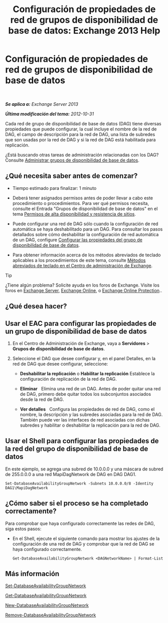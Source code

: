 ﻿---
title: 'Configuración de propiedades de red de grupos de disponibilidad de base de datos: Exchange 2013 Help'
TOCTitle: Configuración de propiedades de red de grupos de disponibilidad de base de datos
ms:assetid: 41197639-988f-476c-9788-51d5191a7dce
ms:mtpsurl: https://technet.microsoft.com/es-es/library/Dd297927(v=EXCHG.150)
ms:contentKeyID: 48268042
ms.date: 05/22/2018
mtps_version: v=EXCHG.150
ms.translationtype: MT
---

# Configuración de propiedades de red de grupos de disponibilidad de base de datos

 

_**Se aplica a:** Exchange Server 2013_

_**Última modificación del tema:** 2012-10-31_

Cada red de grupo de disponibilidad de base de datos (DAG) tiene diversas propiedades que puede configurar, la cual incluye el nombre de la red de DAG, el campo de descripción para la red de DAG, una lista de subredes que son usadas por la red de DAG y si la red de DAG está habilitada para replicación.

¿Está buscando otras tareas de administración relacionadas con los DAG? Consulte [Administrar grupos de disponibilidad de base de datos](managing-database-availability-groups-exchange-2013-help.md).

## ¿Qué necesita saber antes de comenzar?

  - Tiempo estimado para finalizar: 1 minuto

  - Deberá tener asignados permisos antes de poder llevar a cabo este procedimiento o procedimientos. Para ver qué permisos necesita, consulte el Entrada "Grupos de disponibilidad de base de datos" en el tema [Permisos de alta disponibilidad y resistencia de sitios](high-availability-and-site-resilience-permissions-exchange-2013-help.md).

  - Puede configurar una red de DAG sólo cuando la configuración de red automática se haya deshabilitado para un DAG. Para consultar los pasos detallados sobre cómo deshabilitar la configuración de red automática de un DAG, configure [Configurar las propiedades del grupo de disponibilidad de base de datos](configure-database-availability-group-properties-exchange-2013-help.md).

  - Para obtener información acerca de los métodos abreviados de teclado aplicables a los procedimientos de este tema, consulte [Métodos abreviados de teclado en el Centro de administración de Exchange](keyboard-shortcuts-in-the-exchange-admin-center-exchange-online-protection-help.md).


> [!TIP]
> ¿Tiene algún problema? Solicite ayuda en los foros de Exchange. Visite los foros en <A href="https://go.microsoft.com/fwlink/p/?linkid=60612">Exchange Server</A>, <A href="https://go.microsoft.com/fwlink/p/?linkid=267542">Exchange Online</A>, o <A href="https://go.microsoft.com/fwlink/p/?linkid=285351">Exchange Online Protection</A>..



## ¿Qué desea hacer?

## Usar el EAC para configurar las propiedades de un grupo de disponibilidad de base de datos

1.  En el Centro de Administración de Exchange, vaya a **Servidores** \> **Grupos de disponibilidad de base de datos**.

2.  Seleccione el DAG que desee configurar y, en el panel Detalles, en la red de DAG que desee configurar, seleccione:
    
      - **Deshabilitar la replicación** o **Habilitar la replicación** Establece la configuración de replicación de la red de DAG.
    
      - **Eliminar**   Elimina una red de un DAG. Antes de poder quitar una red de DAG, primero debe quitar todos los subconjuntos asociados desde la red de DAG.
    
      - **Ver detalles**   Configura las propiedades de red de DAG, como el nombre, la descripción y las subredes asociadas para la red de DAG. También puede ver las interfaces de red asociadas con dichas subredes y habilitar o deshabilitar la replicación para la red de DAG.

## Usar el Shell para configurar las propiedades de la red del grupo de disponibilidad de base de datos

En este ejemplo, se agrega una subred de 10.0.0.0 y una máscara de subred de 255.0.0.0 a una red MapiDagNetwork de DAG en DAG DAG1.

    Set-DatabaseAvailabilityGroupNetwork -Subnets 10.0.0.0/8 -Identity DAG1\MapiDagNetwork

## ¿Cómo saber si el proceso se ha completado correctamente?

Para comprobar que haya configurado correctamente las redes de DAG, siga estos pasos:

  - En el Shell, ejecute el siguiente comando para mostrar los ajustes de la configuración de una red de DAG y comprobar que la red de DAG se haya configurado correctamente.
    
        Get-DatabaseAvailabilityGroupNetwork <DAGNetworkName> | Format-List

## Más información

[Set-DatabaseAvailabilityGroupNetwork](https://technet.microsoft.com/es-es/library/dd298008\(v=exchg.150\))

[Get-DatabaseAvailabilityGroupNetwork](https://technet.microsoft.com/es-es/library/dd297938\(v=exchg.150\))

[New-DatabaseAvailabilityGroupNetwork](https://technet.microsoft.com/es-es/library/dd335225\(v=exchg.150\))

[Remove-DatabaseAvailabilityGroupNetwork](https://technet.microsoft.com/es-es/library/dd298131\(v=exchg.150\))

